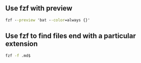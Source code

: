 ## Use fzf with preview

```cmd
fzf --preview 'bat --color=always {}'
```

## Use fzf to find files end with a particular extension

```cmd
fzf -f .md$
```
